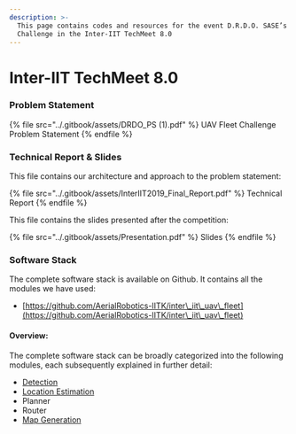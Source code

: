 ```yaml
---
description: >-
  This page contains codes and resources for the event D.R.D.O. SASE’s UAV Fleet
  Challenge in the Inter-IIT TechMeet 8.0
---
```


# Inter-IIT TechMeet 8.0

### Problem Statement

{% file src="../.gitbook/assets/DRDO_PS (1).pdf" %}
UAV Fleet Challenge Problem Statement
{% endfile %}

### Technical Report & Slides

This file contains our architecture and approach to the problem statement:

{% file src="../.gitbook/assets/InterIIT2019_Final_Report.pdf" %}
Technical Report
{% endfile %}

This file contains the slides presented after the competition:

{% file src="../.gitbook/assets/Presentation.pdf" %}
Slides
{% endfile %}

### Software Stack

The complete software stack is available on Github. It contains all the modules we have used:&#x20;

* [https://github.com/AerialRobotics-IITK/inter\_iit\_uav\_fleet](https://github.com/AerialRobotics-IITK/inter\_iit\_uav\_fleet)

#### Overview:

The complete software stack can be broadly categorized into the following modules, each subsequently explained in further detail:

* [Detection](https://github.com/tanaysaha/inter\_iit\_uav\_fleet/wiki/Detection)
* [Location Estimation](https://github.com/tanaysaha/inter\_iit\_uav\_fleet/wiki/Location-Estimation)
* Planner
* Router
* [Map Generation](https://github.com/tanaysaha/inter\_iit\_uav\_fleet/wiki/Map-Generation-and-Display)



### &#x20;
